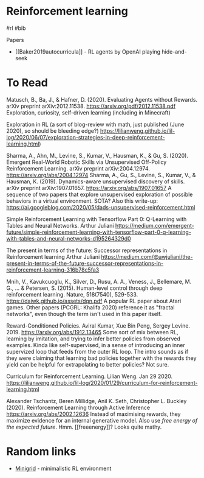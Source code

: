 # Reinforcement learning

#rl #bib

Papers
* [[Baker2019autocurricula]] - RL agents by OpenAI playing hide-and-seek

# To Read

Matusch, B., Ba, J., & Hafner, D. (2020). Evaluating Agents without Rewards. arXiv preprint arXiv:2012.11538.
https://arxiv.org/pdf/2012.11538.pdf
Exploration, curiosity, self-driven learning (including in Minecraft)

Exploration in RL (a sort of blog-review with math, just published (June 2020), so should be bleeding edge?)
https://lilianweng.github.io/lil-log/2020/06/07/exploration-strategies-in-deep-reinforcement-learning.html)

Sharma, A., Ahn, M., Levine, S., Kumar, V., Hausman, K., & Gu, S. (2020). Emergent Real-World Robotic Skills via Unsupervised Off-Policy Reinforcement Learning. arXiv preprint arXiv:2004.12974.
https://arxiv.org/abs/2004.12974
Sharma, A., Gu, S., Levine, S., Kumar, V., & Hausman, K. (2019). Dynamics-aware unsupervised discovery of skills. arXiv preprint arXiv:1907.01657.
https://arxiv.org/abs/1907.01657
A sequence of two papers that explore unsupervised exploration of possible behaviors in a virtual environment. SOTA?
Also this write-up:
https://ai.googleblog.com/2020/05/dads-unsupervised-reinforcement.html

Simple Reinforcement Learning with Tensorflow Part 0: Q-Learning with Tables and Neural Networks. Arthur Juliani
https://medium.com/emergent-future/simple-reinforcement-learning-with-tensorflow-part-0-q-learning-with-tables-and-neural-networks-d195264329d0

The present in terms of the future: Successor representations in Reinforcement learning
Arthur Juliani
https://medium.com/@awjuliani/the-present-in-terms-of-the-future-successor-representations-in-reinforcement-learning-316b78c5fa3

Mnih, V., Kavukcuoglu, K., Silver, D., Rusu, A. A., Veness, J., Bellemare, M. G., ... & Petersen, S. (2015). Human-level control through deep reinforcement learning. Nature, 518(7540), 529-533.
https://daiwk.github.io/assets/dqn.pdf
A popular RL paper about Atari games. Other papers (PCGRL: Khalifa 2020) reference it as "fractal networks", even though the term isn't used in this paper itself.

Reward-Conditioned Policies. Aviral Kumar, Xue Bin Peng, Sergey Levine. 2019.
https://arxiv.org/abs/1912.13465
Some sort of mix between RL, learning by imitation, and trying to infer better policies from observed examples. Kinda like self-supervised, in a sense of introducing an inner supervized loop that feeds from the outer RL loop. The intro sounds as if they were claiming that learning bad policies together with the rewards they yield can be helpful for extrapolating to better policies? Not sure.

Curriculum for Reinforcement Learning. Lilian Weng. Jan 29 2020.
https://lilianweng.github.io/lil-log/2020/01/29/curriculum-for-reinforcement-learning.html

Alexander Tschantz, Beren Millidge, Anil K. Seth, Christopher L. Buckley (2020). Reinforcement Learning through Active Inference
https://arxiv.org/abs/2002.12636
Instead of maximising rewards, they maximize evidence for an internal generative model. Also use _free energy of the expected future_. Hmm. [[freeenergy]]? Looks quite mathy.

# Random links

* [Minigrid](https://github.com/maximecb/gym-minigrid/) - minimalistic RL environment

